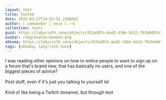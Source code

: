 ```yaml
---
layout: text
title: Texted
date: 2025-03-27T14:52:51.238866Z
author: ⸸ commander ░ nova ⸸ :~$
collection: texts
guid: https://labyrinth.zone/objects/d13ad07a-6ad2-438e-bb12-762b6d87e1b4
avatar: /img/avatar/daemon.png
akkoma: https://labyrinth.zone/objects/d13ad07a-6ad2-438e-bb12-762b6d87e1b4
tags: [akkoma, labyrinth-zone]
---
```


<p>I was reading other opinions on how to entice people to want to sign up on a forum that's brand new, that has basically no users, and one of the biggest pieces of advice?<br><br>Post stuff, even if it's just you talking to yourself lol<br><br>Kind of like being a Twitch streamer, but through text</p>